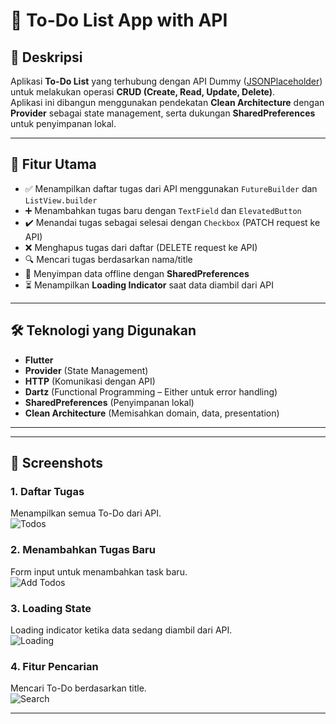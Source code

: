 # 📌 To-Do List App with API

## 📖 Deskripsi

Aplikasi **To-Do List** yang terhubung dengan API Dummy ([JSONPlaceholder](https://jsonplaceholder.typicode.com)) untuk melakukan operasi **CRUD (Create, Read, Update, Delete)**.  
Aplikasi ini dibangun menggunakan pendekatan **Clean Architecture** dengan **Provider** sebagai state management, serta dukungan **SharedPreferences** untuk penyimpanan lokal.

---

## 🚀 Fitur Utama

- ✅ Menampilkan daftar tugas dari API menggunakan `FutureBuilder` dan `ListView.builder`
- ➕ Menambahkan tugas baru dengan `TextField` dan `ElevatedButton`
- ✔️ Menandai tugas sebagai selesai dengan `Checkbox` (PATCH request ke API)
- ❌ Menghapus tugas dari daftar (DELETE request ke API)
- 🔍 Mencari tugas berdasarkan nama/title
- 💾 Menyimpan data offline dengan **SharedPreferences**
- ⏳ Menampilkan **Loading Indicator** saat data diambil dari API

---

## 🛠️ Teknologi yang Digunakan

- **Flutter**
- **Provider** (State Management)
- **HTTP** (Komunikasi dengan API)
- **Dartz** (Functional Programming – Either untuk error handling)
- **SharedPreferences** (Penyimpanan lokal)
- **Clean Architecture** (Memisahkan domain, data, presentation)

---

---

## 📸 Screenshots

### 1. Daftar Tugas

Menampilkan semua To-Do dari API.  
![Todos](screenshot/todos.jpg)

### 2. Menambahkan Tugas Baru

Form input untuk menambahkan task baru.  
![Add Todos](screenshot/add_todos.jpg)

### 3. Loading State

Loading indicator ketika data sedang diambil dari API.  
![Loading](screenshot/loading.jpg)

### 4. Fitur Pencarian

Mencari To-Do berdasarkan title.  
![Search](screenshot/search.jpg)

---

